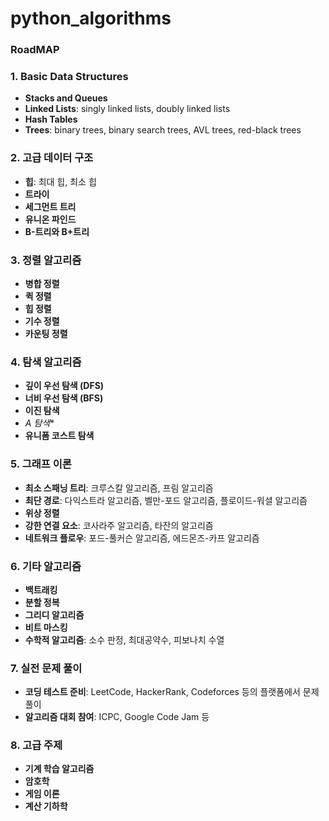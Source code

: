 # python_algorithms


### RoadMAP

### 1. Basic Data Structures

- **Stacks and Queues**
- **Linked Lists**: singly linked lists, doubly linked lists
- **Hash Tables**
- **Trees**: binary trees, binary search trees, AVL trees, red-black trees

### 2. 고급 데이터 구조

- **힙**: 최대 힙, 최소 힙
- **트라이**
- **세그먼트 트리**
- **유니온 파인드**
- **B-트리와 B+트리**

### 3. 정렬 알고리즘

- **병합 정렬**
- **퀵 정렬**
- **힙 정렬**
- **기수 정렬**
- **카운팅 정렬**

### 4. 탐색 알고리즘

- **깊이 우선 탐색 (DFS)**
- **너비 우선 탐색 (BFS)**
- **이진 탐색**
- __A_ 탐색_*
- **유니폼 코스트 탐색**

### 5. 그래프 이론

- **최소 스패닝 트리**: 크루스칼 알고리즘, 프림 알고리즘
- **최단 경로**: 다익스트라 알고리즘, 벨만-포드 알고리즘, 플로이드-워셜 알고리즘
- **위상 정렬**
- **강한 연결 요소**: 코사라주 알고리즘, 타잔의 알고리즘
- **네트워크 플로우**: 포드-풀커슨 알고리즘, 에드몬즈-카프 알고리즘

### 6. 기타 알고리즘

- **백트래킹**
- **분할 정복**
- **그리디 알고리즘**
- **비트 마스킹**
- **수학적 알고리즘**: 소수 판정, 최대공약수, 피보나치 수열

### 7. 실전 문제 풀이

- **코딩 테스트 준비**: LeetCode, HackerRank, Codeforces 등의 플랫폼에서 문제 풀이
- **알고리즘 대회 참여**: ICPC, Google Code Jam 등

### 8. 고급 주제

- **기계 학습 알고리즘**
- **암호학**
- **게임 이론**
- **계산 기하학**